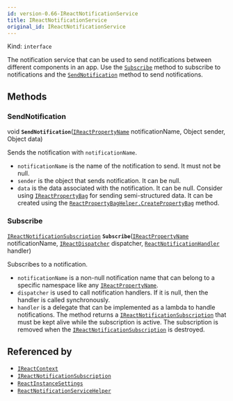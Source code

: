 ```yaml
---
id: version-0.66-IReactNotificationService
title: IReactNotificationService
original_id: IReactNotificationService
---
```


Kind: `interface`



The notification service that can be used to send notifications between different components in an app.
Use the [`Subscribe`](#subscribe) method to subscribe to notifications and the [`SendNotification`](#sendnotification) method to send notifications.



## Methods
### SendNotification
void **`SendNotification`**([`IReactPropertyName`](IReactPropertyName) notificationName, Object sender, Object data)

Sends the notification with `notificationName`.
- `notificationName` is the name of the notification to send. It must not be null.
- `sender` is the object that sends notification. It can be null.
- `data` is the data associated with the notification. It can be null.
Consider using [`IReactPropertyBag`](IReactPropertyBag) for sending semi-structured data. It can be created using the [`ReactPropertyBagHelper.CreatePropertyBag`](ReactPropertyBagHelper#createpropertybag) method.



### Subscribe
[`IReactNotificationSubscription`](IReactNotificationSubscription) **`Subscribe`**([`IReactPropertyName`](IReactPropertyName) notificationName, [`IReactDispatcher`](IReactDispatcher) dispatcher, [`ReactNotificationHandler`](ReactNotificationHandler) handler)

Subscribes to a notification.
- `notificationName` is a non-null notification name that can belong to a specific namespace  like any [`IReactPropertyName`](IReactPropertyName).
- `dispatcher` is used to call notification handlers. If it is null, then the handler is called synchronously.
- `handler` is a delegate that can be implemented as a lambda to handle notifications.
The method returns a [`IReactNotificationSubscription`](IReactNotificationSubscription) that must be kept alive while the subscription is active. The subscription is removed when the [`IReactNotificationSubscription`](IReactNotificationSubscription) is destroyed.






## Referenced by
- [`IReactContext`](IReactContext)
- [`IReactNotificationSubscription`](IReactNotificationSubscription)
- [`ReactInstanceSettings`](ReactInstanceSettings)
- [`ReactNotificationServiceHelper`](ReactNotificationServiceHelper)
